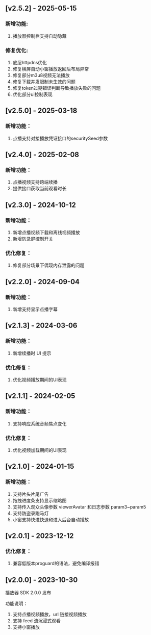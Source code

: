 ## [v2.5.2] - 2025-05-15

### 新增功能:

1. 播放器控制栏支持自动隐藏

### 修复优化:

1. 底层httpdns优化
2. 修复横屏自动小窗播放返回后布局异常
3. 修复部分m3u8视频无法播放
4. 修复下载并发限制未生效的问题
5. 修复token过期错误判断导致播放失败的问题
6. 优化部分ui控制表现

## [v2.5.0] - 2025-03-18

### 新增功能：

1. 点播支持对接播放凭证接口的securitySeed参数

## [v2.4.0] - 2025-02-08

### 新增功能：

1. 点播视频支持跨端续播
2. 提供接口获取当前观看时长

## [v2.3.0] - 2024-10-12

### 新增功能：

1. 新增点播视频下载和离线视频播放
2. 新增防录屏控制开关

### 优化修复：

1. 修复部分场景下偶现内存泄露的问题

## [v2.2.0] - 2024-09-04

### 新增功能：

1. 新增支持显示点播字幕

## [v2.1.3] - 2024-03-06

### 新增功能：

1. 新增续播时 UI 提示

### 优化修复：

1. 优化视频播放期间的UI表现

## [v2.1.1] - 2024-02-05

### 新增功能：

1. 支持响应系统音频焦点变化

### 优化修复：

1. 优化视频加载期间的UI表现

## [v2.1.0] - 2024-01-15

### 新增功能：

1. 支持片头片尾广告
2. 拖拽进度条支持显示缩略图
3. 支持传入观众头像参数 viewerAvatar 和日志参数 param3~param5
4. 支持防盗录跑马灯
5. 小窗支持快进快退和进入后台自动播放

## [v2.0.1] - 2023-12-12

### 优化修复：

1. 兼容低版本proguard的语法，避免编译报错

## [v2.0.0] - 2023-10-30

播放器 SDK 2.0.0 发布

功能说明：

1. 支持点播视频播放，url 链接视频播放
2. 支持 feed 流沉浸式观看
3. 支持小窗播放